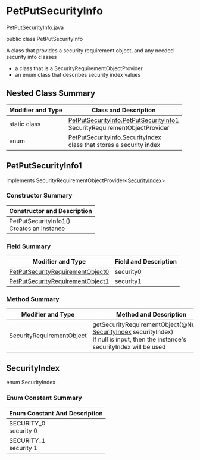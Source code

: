 # PetPutSecurityInfo
PetPutSecurityInfo.java

public class PetPutSecurityInfo

A class that provides a security requirement object, and any needed security info classes
- a class that is a SecurityRequirementObjectProvider
- an enum class that describes security index values

## Nested Class Summary
| Modifier and Type | Class and Description |
| ----------------- | --------------------- |
| static class | [PetPutSecurityInfo.PetPutSecurityInfo1](#petputsecurityinfo1)<br>SecurityRequirementObjectProvider
| enum | [PetPutSecurityInfo.SecurityIndex](#securityindex)<br>class that stores a security index |

## PetPutSecurityInfo1
implements SecurityRequirementObjectProvider<[SecurityIndex](#securityindex)>

### Constructor Summary
| Constructor and Description |
| --------------------------- |
| PetPutSecurityInfo1()<br>Creates an instance |

### Field Summary
| Modifier and Type | Field and Description |
| ----------------- | --------------------- |
| [PetPutSecurityRequirementObject0](../../../paths/pet/put/security/PetPutSecurityRequirementObject0.md) | security0 |
| [PetPutSecurityRequirementObject1](../../../paths/pet/put/security/PetPutSecurityRequirementObject1.md) | security1 |

### Method Summary
| Modifier and Type | Method and Description |
| ----------------- | ---------------------- |
| SecurityRequirementObject | getSecurityRequirementObject(@Nullable [SecurityIndex](#securityindex) securityIndex)<br>If null is input, then the instance's securityIndex will be used |

## SecurityIndex
enum SecurityIndex<br>

### Enum Constant Summary
| Enum Constant And Description |
| ----------------------------- |
| SECURITY_0<br>security 0 |
| SECURITY_1<br>security 1 |
